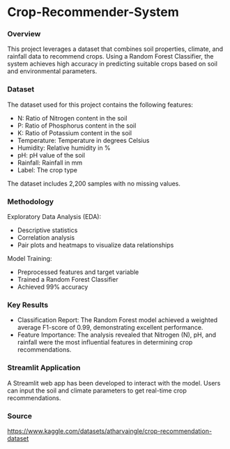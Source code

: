 # Crop-Recommender-System

### Overview

This project leverages a dataset that combines soil properties, climate, and rainfall data to recommend crops. Using a Random Forest Classifier, the system achieves high accuracy in predicting suitable crops based on soil and environmental parameters.

### Dataset

The dataset used for this project contains the following features:

- N: Ratio of Nitrogen content in the soil
- P: Ratio of Phosphorus content in the soil
- K: Ratio of Potassium content in the soil
- Temperature: Temperature in degrees Celsius
- Humidity: Relative humidity in %
- pH: pH value of the soil
- Rainfall: Rainfall in mm
- Label: The crop type

The dataset includes 2,200 samples with no missing values.

### Methodology

Exploratory Data Analysis (EDA):
- Descriptive statistics
- Correlation analysis
- Pair plots and heatmaps to visualize data relationships

Model Training:
- Preprocessed features and target variable
- Trained a Random Forest Classifier
- Achieved 99% accuracy

### Key Results

- Classification Report: The Random Forest model achieved a weighted average F1-score of 0.99, demonstrating excellent performance.
- Feature Importance: The analysis revealed that Nitrogen (N), pH, and rainfall were the most influential features in determining crop recommendations.

### Streamlit Application

A Streamlit web app has been developed to interact with the model. Users can input the soil and climate parameters to get real-time crop recommendations.

### Source

https://www.kaggle.com/datasets/atharvaingle/crop-recommendation-dataset
